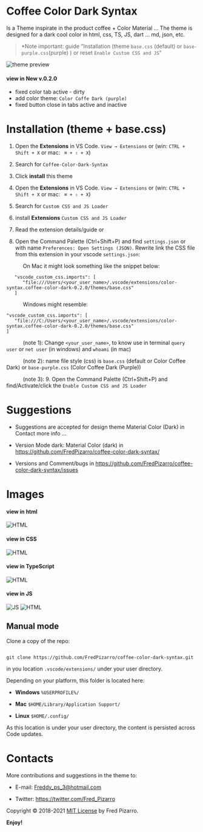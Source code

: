 

# Coffee Color Dark Syntax

Is a Theme inspirate in the product coffee + Color Material ... The theme is designed for a dark cool color in html, css, TS, JS, dart ... md, json, etc.

> *Note important: guide "Installation (theme `base.css` (default) or `base-purple.css`(purple) ) or reset `Enable Custom CSS and JS`"

![theme preview](https://i.imgur.com/5sOpQnS.png)

#### view in New v.0.2.0
   * fixed color tab active - dirty
   * add color theme: `Color Coffe Dark (purple)`
   * fixed button close in tabs active and inactive

# Installation (theme + base.css)
 

1. Open the **Extensions** in VS Code. `View → Extensions` or (win: `CTRL + Shift + X` or mac: ` ⌘ + ⇧ + X`)

1. Search for `Coffee-Color-Dark-Syntax`

1. Click **install** this theme

1. Open the **Extensions** in VS Code. `View → Extensions` or (win: `CTRL + Shift + X` or mac: ` ⌘ + ⇧ + X`)

1. Search for `Custom CSS and JS Loader`

1. install **Extensions**  `Custom CSS and JS Loader`

1. Read the extension details/guide or

1. Open the Command Palette (Ctrl+Shift+P) and find `settings.json` or
   with name `Preferences: Open Settings (JSON)`. Rewrite link the CSS file
   from this extension in your vscode `settings.json`:

&emsp; &emsp; &nbsp; On Mac it might look something like the snippet below: 
```
   "vscode_custom_css.imports": [
      "file:///Users/<your_user_name>/.vscode/extensions/color-syntax.coffee-color-dark-0.2.0/themes/base.css"
   ]
``` 

&emsp; &emsp; &nbsp; Windows might resemble: 
```
"vscode_custom_css.imports": [
   "file:///C:/Users/<your_user_name>/.vscode/extensions/color-syntax.coffee-color-dark-0.2.0/themes/base.css"
]
```

&emsp; &emsp; &nbsp; (note 1): Change `<your_user_name>`, to know use in terminal `query user` or `net user` (in windows) and  `whoami` (in mac)

&emsp; &emsp; &nbsp; (note 2):  name file style (css) is `base.css` (default or Color Coffee Dark) or `base-purple.css` (Color Coffee Dark (Purple))

&emsp; &emsp; &nbsp; (note 3):  9. Open the Command Palette (Ctrl+Shift+P) and find/Activate/click the `Enable Custom CSS and JS Loader`

# Suggestions

* Suggestions are accepted for design theme Material Color (Dark) in Contact more info ...

* Version Mode dark: Material Color (dark) in https://github.com/FredPizarro/coffee-color-dark-syntax/

* Versions and Comment/bugs in https://github.com/FredPizarro/coffee-color-dark-syntax/issues


# Images



#### view in html

![HTML](https://i.imgur.com/4Ago6iH.png)

#### view in CSS

![HTML](https://i.imgur.com/F2NZsG4.png)

#### view in TypeScript

![HTML](https://i.imgur.com/snMJEqv.png)
 
#### view in JS
![JS](https://i.imgur.com/HsJmDcJ.png)
![HTML](https://i.imgur.com/WG9F42G.png)
  

## Manual mode

Clone a copy of the repo:

  

```

git clone https://github.com/FredPizarro/coffee-color-dark-syntax.git

```

  

in you location `.vscode/extensions/` under your user directory.

  

Depending on your platform, this folder is located here:

*  **Windows**  `%USERPROFILE%/`

*  **Mac**  `$HOME/Library/Application Support/`

*  **Linux**  `$HOME/.config/`

  

As this location is under your user directory, the content is persisted across Code updates.


# Contacts

More contributions and suggestions in the theme to:

  

* E-mail: Freddy_ps_3@hotmail.com

* Twitter: https://twitter.com/Fred_Pizarro

  

Copyright © 2018-2021 [MIT License](https://github.com/FredPizarro/theme-light-coffee-color/blob/master/LICENSE/) by Fred Pizarro.

  

**Enjoy!**